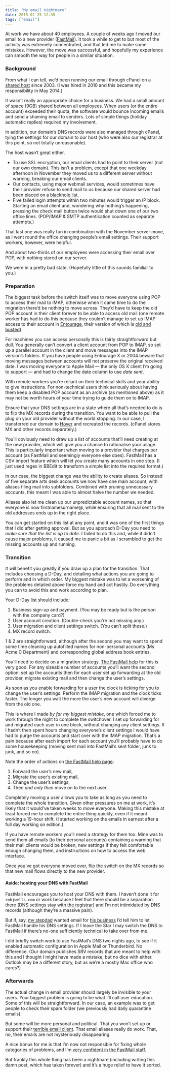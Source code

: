 ```yaml
---
title: "My email nightmare"
date: 2015-02-25 12:35
tags: ["email"]
---
```


At work we have about 40 employees. A couple of weeks ago I moved our email to a new provider ([FastMail][]). It took a while to get to but most of the activity was extremely concentrated, and that led me to make some mistakes. However, the move was successful, and hopefully my experience can smooth the way for people in a similar situation.

[FastMail]: https://fastmail.com

### Background

From what I can tell, we’d been running our email through cPanel on a [shared host][ukwsd] since 2003. (I was hired in 2010 and this became my responsibility in May 2014.)

It wasn’t really an appropriate choice for a business. We had a small amount of space (9GB) shared between all employees. When users (or the entire account) exceeded their quota, the software would bounce incoming emails and send a shaming email to senders. Lots of simple things (holiday automatic replies) required my involvement.

In addition, our domain’s DNS records were also managed through cPanel, tying the settings for our domain to our host (who were also our registrar at this point, so not totally unreasonable).

The host wasn’t great either.

*   To use SSL encryption, our email clients had to point to their server (not our own domain). This isn't a problem, except that one weekday afternoon in November they moved us to a different server without warning, breaking our email clients.
*   Our contacts, using major webmail services, would sometimes have their provider refuse to send mail to us because our shared server had been placed on a [blackhole list][rbl].
*   Five failed login attempts within two minutes would trigger an IP block. Starting an email client and, wondering why nothing’s happening, pressing the check mail button twice would shut down one of our two office lines. (POP/IMAP & SMTP authentication counted as separate attempts.)

That last one was really fun in combination with the November server move, as I went round the office changing people’s email settings. Their support workers, however, were helpful.

And about two-thirds of our employees were accessing their email over POP, with nothing stored on our server.

We were in a pretty bad state. (Hopefully little of this sounds familiar to you.)

[ukwsd]: https://ukwebsolutionsdirect.co.uk
[rbl]: https://en.wikipedia.org/wiki/DNSBL

### Preparation

The biggest task before the switch itself was to move everyone using POP to access their mail to IMAP, otherwise when it came time to do the migration there’d be nothing to move across. They’d have to keep the old POP account in their client forever to be able to access old mail (one remote worker has had to do this because they couldn’t manage to set up IMAP access to their account in [Entourage][], their version of which is [old and busted][office]).

[Entourage]: https://en.wikipedia.org/wiki/Microsoft_Entourage
[office]: https://en.wikipedia.org/wiki/Microsoft_Office#Microsoft_Office_2001_and_v._X

For machines you can access personally this is fairly straightforward but dull. You generally can’t convert a client account from POP to IMAP, so set up a parallel account in the client and move messages into the IMAP version’s folders. If you have people using Entourage X or 2004 beware that moving messages between accounts will not preserve the original received date. I was moving everyone to Apple Mail — the only OS X client I’m going to support — and had to change the date column to use *date sent*.

With remote workers you’re reliant on their technical skills and your ability to give instructions. For non-technical users think seriously about having them keep a disabled POP account as an archive (as mentioned above) as it may not be worth hours of your time trying to guide them on to IMAP.

Ensure that your DNS settings are in a state where all that’s needed to do is to flip the MX records during the transition. You want to be able to pull the plug on your old provider without the world stopping. In our case, I transferred our domain to [Hover][] and recreated the records. (cPanel stores MX and other records separately.)

[Hover]: https://www.hover.com

You’ll obviously need to draw up a list of accounts that’ll need creating at the new provider, which will give you a chance to rationalise your usage. This is particularly important when moving to a provider that charges per account (as FastMail and seemingly everyone else does). FastMail has a CSV import feature which will let you create many accounts in one step. (I just used regex in BBEdit to transform a simple list into the required format.)

In our case, the biggest change was the ability to create aliases. So instead of five separate arts desk accounts we now have one main account, with aliases filing mail into subfolders. Combined with pruning unnecessary accounts, this meant I was able to almost halve the number we needed.

Aliases also let me clean up our unpredictable account names, so that everyone is now firstnamesurname@, while ensuring that all mail sent to the old addresses ends up in the right place.

You can get started on this list at any point, and it was one of the first things that I did after getting approval. But as you approach D-Day you need to *make sure that the list is up to date*. I failed to do this and, while it didn't cause major problems, it caused me to panic a bit as I scrambled to get the missing accounts up and running.

### Transition

It will benefit you greatly if you draw up a plan for the transition. That includes choosing a D-Day, and detailing what actions you are going to perform and in which order. My biggest mistake was to let a worsening of the problems detailed above force my hand and act hastily. Do everything you can to avoid this and work according to plan.

Your D-Day list should include:

1. Business sign-up and payment. (You may be ready but is the person with the company card?)
2. User account creation. (Double-check you're not missing any.)
3. User migration and client settings switch. (You can’t split these.)
4. MX record switch.

1 & 2 are straightforward, although after the second you may want to spend some time cleaning up autofilled names for non-personal accounts (Ms Acme C Department) and corresponding global address book entries.

You’ll need to decide on a migration strategy. [The FastMail help][migration] for this is very good. For any sizeable number of accounts you’ll want the second option: set up the accounts then for each user set up forwarding at the old provider, migrate existing mail and then change the user’s settings.

As soon as you enable forwarding for a user the clock is ticking for you to change the user’s settings. Perform the IMAP migration and the clock ticks faster. The longer you wait the more the user’s new account will diverge from the old one.

This is where I made *by far my biggest mistake*, one which forced me to work through the night to complete the switchover. I set up forwarding for and migrated each user in one block, without changing any client settings. If I hadn’t then spent hours changing everyone’s client settings I would have had to purge the accounts and start over with the IMAP migration. That’s a pain because after each import  for each account you’ll probably have to do some housekeeping (moving sent mail into FastMail’s sent folder, junk to junk, and so on).

Note the order of actions on [the FastMail help page][migration]:

1. Forward the user’s new mail,
2. Migrate the user’s existing mail,
3. Change the user’s settings,
4. Then *and only then* move on to the next user.

Completely moving a user allows you to take as long as you need to complete the whole transition. Given other pressures on me at work, it’s likely that it would’ve taken weeks to move everyone. Making this mistake at least forced me to complete the entire thing quickly, even if it meant working a 19-hour shift. (I started working on the emails in earnest after a full day working on edition.)

If you have remote workers you’ll need a strategy for them too. Mine was to send them all emails (to their personal accounts) containing a warning that their mail clients would be broken, new settings if they felt comfortable enough changing them, and instructions on how to access the web interface.

Once you’ve got everyone moved over, flip the switch on the MX records so that new mail flows directly to the new provider.

[migration]: https://www.fastmail.com/help/business/migrate.html

#### Aside: hosting your DNS with FastMail

FastMail encourages you to host your DNS with them. I haven’t done it for `robjwells.com` or work because I feel that there should be a separation there (DNS settings stay with [the registrar][Hover]) and I’m not intimidated by DNS records (although they’re a massive pain).

But if, say, [my stepdad][dave] wanted email for [his business][dave] I’d tell him to let FastMail handle his DNS settings. If I leave the Star I may switch the DNS to FastMail if there’s no-one sufficiently technical to take over from me.

[dave]: http://daveplummer.net

I did briefly switch work to use FastMail’s DNS two nights ago, to see if it enabled automatic configuration in Apple Mail or Thunderbird. No difference. (Our domain publishes SRV records that are meant to help with this and I thought I might have made a mistake, but no dice with either. Outlook may be a different story, but as we’re a mostly Mac office who cares?)

### Afterwards

The actual change in email provider should largely be invisible to your users. Your biggest problem is going to be what I’ll call user education. Some of this will be straightforward. In our case, an example was to get people to check their spam folder (we previously had daily quarantine emails).

But some will be more personal and political. That you won’t set up or support their [terrible email client][Entourage]. That email aliases really do work. That, no, their emails are not mysteriously disappearing.

A nice bonus for me is that I’m now not responsible for fixing whole categories of problems, and I’m [very confident in the FastMail staff][advent].

But frankly this whole thing has been a nightmare (including writing this damn post, which has taken forever) and it’s a huge relief to have it sorted.

[advent]: http://blog.fastmail.com/2014/12/01/fastmail-advent-2014/
